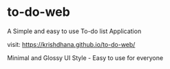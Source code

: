 # to-do-web

A Simple and easy to use To-do list Application

visit: https://krishdhana.github.io/to-do-web/

Minimal and Glossy UI Style - Easy to use for everyone
